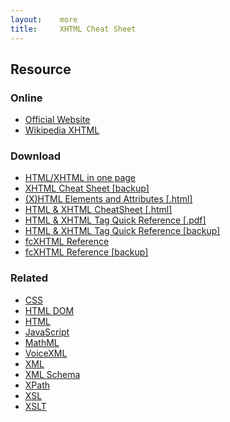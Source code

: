 ```yaml
---
layout:    more
title:     XHTML Cheat Sheet
---
```

<div class="content content-400">
    <div class="board board-326">
        <h2 class="board-title">Resource</h2>
        <div class="board-card">
            <h3 class="board-card-title">Online</h3>
            <ul>
                <li><a href="http://www.w3.org/MarkUp/">Official Website</a></li>
                <li><a href="http://en.wikipedia.org/wiki/XHTML">Wikipedia XHTML</a></li>
            </ul>
        </div>
        <div class="board-card">
            <h3 class="board-card-title">Download</h3>
            <ul>
                <li><a href="http://www.html.su/">HTML/XHTML in one page</a></li>
                <li><a href="/static/cs/htmlcheatsheet.pdf">XHTML Cheat Sheet [backup]</a></li>
                <li><a href="http://www.cookwood.com/html/extras/xhtml_ref.html">(X)HTML Elements and Attributes [.html]</a></li>
                <li><a href="http://www.petefreitag.com/cheatsheets/xhtml/">HTML &amp; XHTML CheatSheet [.html]</a></li>
                <li><a href="http://library.albany.edu/imc/pdf/HTML-XHTML_Tag_Sheet.pdf">HTML &amp; XHTML Tag Quick Reference [.pdf]</a></li>
                <li><a href="/static/cs/HTML-XHTML_Tag_Sheet.pdf">HTML &amp; XHTML Tag Quick Reference [backup]</a></li>
                <li><a href="http://www.apple.com/downloads/dashboard/developer/fcxhtmlreference.html">fcXHTML Reference</a></li>
                <li><a href="/static/cs/fcXHTML-Reference.wdgt.zip">fcXHTML Reference [backup]</a></li>
            </ul>
        </div>
        <div class="board-card">
            <h3 class="board-card-title">Related</h3>
            <ul>
                <li><a href="/css" title="CSS Cheat Sheet">CSS</a></li>
                <li><a href="/html-dom" title="HTML DOM Cheat Sheet">HTML DOM</a></li>
                <li><a href="/html" title="HTML Cheat Sheet">HTML</a></li>
                <li><a href="/javascript" title="JavaScript Cheat Sheet">JavaScript</a></li>
                <li><a href="/mathml" title="MathML Cheat Sheet">MathML</a></li>
                <li><a href="/voicexml" title="VoiceXML Cheat Sheet">VoiceXML</a></li>
                <li><a href="/xml" title="XML Cheat Sheet">XML</a></li>
                <li><a href="/xmlschema" title="XML Schema Cheat Sheet">XML Schema</a></li>
                <li><a href="/xpath" title="XPath Cheat Sheet">XPath</a></li>
                <li><a href="/xsl" title="XSL Cheat Sheet">XSL</a></li>
                <li><a href="/xslt" title="XSLT Cheat Sheet">XSLT</a></li>
            </ul>
        </div>
    </div>
</div>
